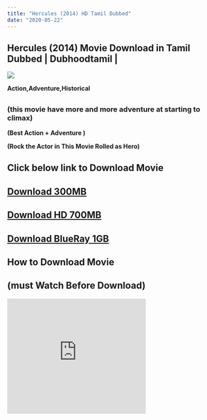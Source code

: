 ```yaml
---
title: "Hercules (2014) HD Tamil Dubbed"
date: "2020-05-22"
---
```


## Hercules (2014) Movie Download in Tamil Dubbed | Dubhoodtamil |

[![](https://1.bp.blogspot.com/-GjqjZ0lLE9M/Xq-wMgvnghI/AAAAAAAABBc/pMtMudeBDDAve7kaB8-FsK9lY7Q524M2QCNcBGAsYHQ/s320/wp1829475-hercules-wallpapers.jpg)](https://1.bp.blogspot.com/-GjqjZ0lLE9M/Xq-wMgvnghI/AAAAAAAABBc/pMtMudeBDDAve7kaB8-FsK9lY7Q524M2QCNcBGAsYHQ/s1600/wp1829475-hercules-wallpapers.jpg)

**Action,Adventure,Historical**

## 

### **(this movie have more and more adventure at starting to climax)**

**(Best Action + Adventure )**

**(Rock the Actor in This Movie Rolled as Hero)**

## Click below link to Download Movie

## [Download 300MB](https://oncehelp.com/herculesL)

## [Download HD 700MB](https://oncehelp.com/herculesM)

## [Download BlueRay 1GB](https://oncehelp.com/herculesH)

## How to Download Movie

## (must Watch Before Download)

<iframe width="320" height="266" class="YOUTUBE-iframe-video" data-thumbnail-src="https://i.ytimg.com/vi/bSAeRSmmXrA/0.jpg" src="https://www.youtube.com/embed/bSAeRSmmXrA?feature=player_embedded" frameborder="0" allowfullscreen></iframe>

  

## [](https://www.blogger.com/)

